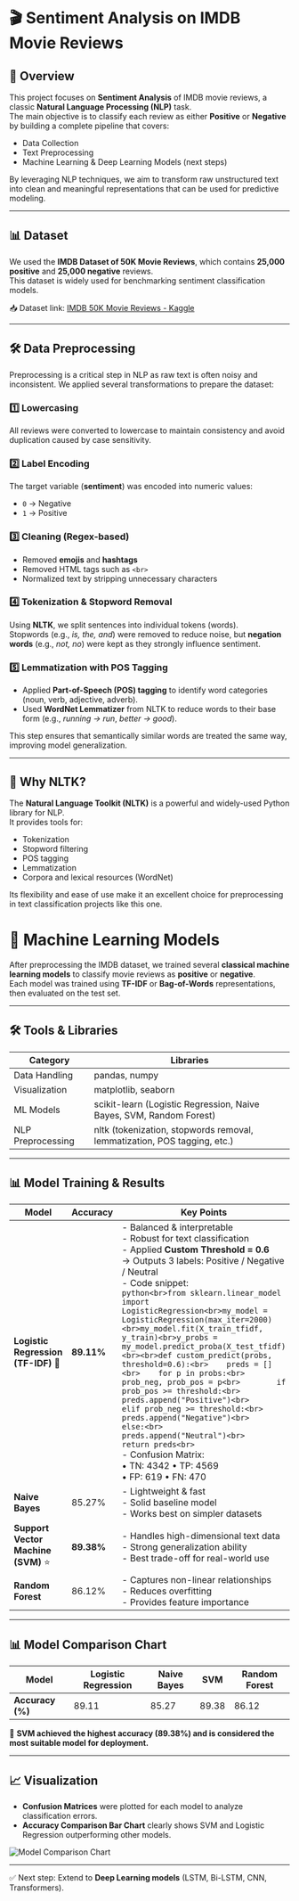 # 🎬 Sentiment Analysis on IMDB Movie Reviews  

## 📌 Overview  
This project focuses on **Sentiment Analysis** of IMDB movie reviews, a classic **Natural Language Processing (NLP)** task.  
The main objective is to classify each review as either **Positive** or **Negative** by building a complete pipeline that covers:  

- Data Collection  
- Text Preprocessing  
- Machine Learning & Deep Learning Models (next steps)  

By leveraging NLP techniques, we aim to transform raw unstructured text into clean and meaningful representations that can be used for predictive modeling.  

---

## 📊 Dataset  
We used the **IMDB Dataset of 50K Movie Reviews**, which contains **25,000 positive** and **25,000 negative** reviews.  
This dataset is widely used for benchmarking sentiment classification models.  

📥 Dataset link: [IMDB 50K Movie Reviews - Kaggle](https://www.kaggle.com/datasets/lakshmi25npathi/imdb-dataset-of-50k-movie-reviews)  

---

## 🛠 Data Preprocessing  

Preprocessing is a critical step in NLP as raw text is often noisy and inconsistent. We applied several transformations to prepare the dataset:  

### 1️⃣ Lowercasing  
All reviews were converted to lowercase to maintain consistency and avoid duplication caused by case sensitivity.  

### 2️⃣ Label Encoding  
The target variable (**sentiment**) was encoded into numeric values:  
- `0` → Negative  
- `1` → Positive  

### 3️⃣ Cleaning (Regex-based)  
- Removed **emojis** and **hashtags**  
- Removed HTML tags such as `<br>`  
- Normalized text by stripping unnecessary characters  

### 4️⃣ Tokenization & Stopword Removal  
Using **NLTK**, we split sentences into individual tokens (words).  
Stopwords (e.g., *is, the, and*) were removed to reduce noise, but **negation words** (e.g., *not, no*) were kept as they strongly influence sentiment.  

### 5️⃣ Lemmatization with POS Tagging  
- Applied **Part-of-Speech (POS) tagging** to identify word categories (noun, verb, adjective, adverb).  
- Used **WordNet Lemmatizer** from NLTK to reduce words to their base form (e.g., *running → run*, *better → good*).  

This step ensures that semantically similar words are treated the same way, improving model generalization.  

---

## 🔑 Why NLTK?  
The **Natural Language Toolkit (NLTK)** is a powerful and widely-used Python library for NLP.  
It provides tools for:  
- Tokenization  
- Stopword filtering  
- POS tagging  
- Lemmatization  
- Corpora and lexical resources (WordNet)  

Its flexibility and ease of use make it an excellent choice for preprocessing in text classification projects like this one.  

# 🤖 Machine Learning Models

After preprocessing the IMDB dataset, we trained several **classical machine learning models** to classify movie reviews as **positive** or **negative**.  
Each model was trained using **TF-IDF** or **Bag-of-Words** representations, then evaluated on the test set.

---

## 🛠️ Tools & Libraries
| Category            | Libraries                                                                 |
|---------------------|----------------------------------------------------------------------------|
| Data Handling       | pandas, numpy                                                            |
| Visualization       | matplotlib, seaborn                                                        |
| ML Models           | scikit-learn (Logistic Regression, Naive Bayes, SVM, Random Forest)        |
| NLP Preprocessing   | nltk (tokenization, stopwords removal, lemmatization, POS tagging, etc.)   |

---

## 📊 Model Training & Results  

| Model                           | Accuracy  | Key Points                                                                 |
|---------------------------------|-----------|----------------------------------------------------------------------------|
| **Logistic Regression (TF-IDF)** 🎯 | **89.11%** | - Balanced & interpretable <br> - Robust for text classification <br> - Applied **Custom Threshold = 0.6** <br> → Outputs 3 labels: Positive / Negative / Neutral <br> - Code snippet: <br> ```python<br>from sklearn.linear_model import LogisticRegression<br>my_model = LogisticRegression(max_iter=2000)<br>my_model.fit(X_train_tfidf, y_train)<br>y_probs = my_model.predict_proba(X_test_tfidf)<br><br>def custom_predict(probs, threshold=0.6):<br>    preds = []<br>    for p in probs:<br>        prob_neg, prob_pos = p<br>        if prob_pos >= threshold:<br>            preds.append("Positive")<br>        elif prob_neg >= threshold:<br>            preds.append("Negative")<br>        else:<br>            preds.append("Neutral")<br>    return preds<br>``` <br> - Confusion Matrix:<br> • TN: 4342 • TP: 4569 <br> • FP: 619 • FN: 470 |
| **Naive Bayes**                 | 85.27%    | - Lightweight & fast <br> - Solid baseline model <br> - Works best on simpler datasets |
| **Support Vector Machine (SVM)** ⭐ | **89.38%** | - Handles high-dimensional text data <br> - Strong generalization ability <br> - Best trade-off for real-world use |
| **Random Forest**               | 86.12%    | - Captures non-linear relationships <br> - Reduces overfitting <br> - Provides feature importance |


---

## 📊 Model Comparison Chart

| Model                | Logistic Regression | Naive Bayes | SVM   | Random Forest |
|----------------------|---------------------|-------------|-------|---------------|
| **Accuracy (%)**     | 89.11               | 85.27       | 89.38 | 86.12         |

📌 **SVM achieved the highest accuracy (89.38%) and is considered the most suitable model for deployment.**

---

## 📈 Visualization

- **Confusion Matrices** were plotted for each model to analyze classification errors.  
- **Accuracy Comparison Bar Chart** clearly shows SVM and Logistic Regression outperforming other models.  

![Model Comparison Chart](path_to_your_chart.png)

---

✅ Next step: Extend to **Deep Learning models** (LSTM, Bi-LSTM, CNN, Transformers).
